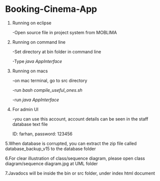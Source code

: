 # Booking-Cinema-App

1. Running on eclipse

   -Open source file in project system from MOBLIMA

2. Running on command line

   -Set directory at bin folder in command line

   -Type *java AppInterface*

3. Running on macs

   -on mac terminal, go to src directory

   -run *bash compile_useful_ones.sh*

   -run *java AppInterface*


 4. For admin UI

    -you can use this account, account details can be seen in the staff database text file

    ID: farhan, password: 123456

 5.When database is corrupted, you can extract the zip file called database_backup_v15 to the database folder

 6.For clear illustration of class/sequence diagram, please open class diagram/sequence diagram.jpg at UML folder

 7.Javadocs will be inside the bin or src folder, under index html document
